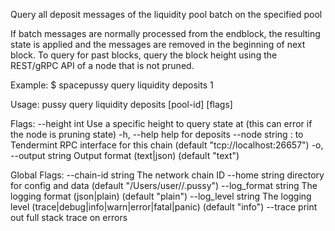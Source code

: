 Query all deposit messages of the liquidity pool batch on the specified pool

If batch messages are normally processed from the endblock, the resulting state is applied and the messages are removed in the beginning of next block.
To query for past blocks, query the block height using the REST/gRPC API of a node that is not pruned.

Example:
$ spacepussy query liquidity deposits 1

Usage:
  pussy query liquidity deposits [pool-id] [flags]

Flags:
      --height int      Use a specific height to query state at (this can error if the node is pruning state)
  -h, --help            help for deposits
      --node string     <host>:<port> to Tendermint RPC interface for this chain (default "tcp://localhost:26657")
  -o, --output string   Output format (text|json) (default "text")

Global Flags:
      --chain-id string     The network chain ID
      --home string         directory for config and data (default "/Users/user//.pussy")
      --log_format string   The logging format (json|plain) (default "plain")
      --log_level string    The logging level (trace|debug|info|warn|error|fatal|panic) (default "info")
      --trace               print out full stack trace on errors
